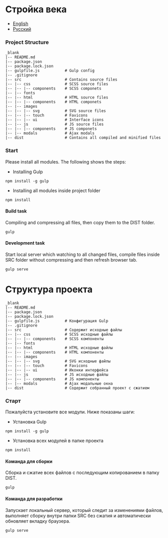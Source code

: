 # Стройка века
* [English](#project-structure)
* [Русский](#user-content-Структура-проекта)

### Project Structure
```
_blank
|-- README.md
|-- package.json
|-- package.lock.json
|-- gulpfile.js           # Gulp config
|-- .gitignore
|-- src                   # Contains source files
|-- |-- css               # SCSS source files
|-- |-- |-- components    # SCSS componets
|-- |-- fonts
|-- |-- html              # HTML source files
|-- |-- |-- components    # HTML componets
|-- |-- images            
|-- |-- |-- svg           # SVG source files
|-- |-- |-- touch         # Favicons
|-- |-- |-- ui            # Interface icons
|-- |-- js                # JS source files
|-- |-- |-- components    # JS componets
|-- |-- modals            # Ajax modals
|-- dist                  # Contains all compiled and minified files
```

### Start
Please install all modules. The following shows the steps:

* Installing Gulp
```
npm install -g gulp
```

* Installing all modules inside project folder
```
npm install
```

#### Build task
Compiling and compressing all files, then copy them to the DIST folder.
```
gulp
```

#### Development task
Start local server which watching to all changed files, compile files inside SRC folder without compressing and then refresh browser tab.
```
gulp serve
```

# Структура проекта
```
_blank
|-- README.md
|-- package.json
|-- package.lock.json
|-- gulpfile.js           # Конфигурация Gulp
|-- .gitignore
|-- src                   # Содержит исходные файлы
|-- |-- css               # SCSS исходные файлы
|-- |-- |-- components    # SCSS компоненты
|-- |-- fonts
|-- |-- html              # HTML исходные файлы
|-- |-- |-- components    # HTML компоненты
|-- |-- images            
|-- |-- |-- svg           # SVG исходные файлы
|-- |-- |-- touch         # Favicons
|-- |-- |-- ui            # Иконки интерфейса
|-- |-- js                # JS исходные файлы
|-- |-- |-- components    # JS компоненты
|-- |-- modals            # Ajax модальные окна
|-- dist                  # Содержит собранный проект с сжатием
```

### Старт
Пожалуйста установите все модули. Ниже показаны шаги:

* Установка Gulp
```
npm install -g gulp
```

* Установка всех модулей в папке проекта
```
npm install
```

#### Команда для сборки
Сборка и сжатие всех файлов с последующим копированием в папку DIST.
```
gulp
```

#### Команда для разработки
Запускает локальный сервер, который следит за изменениями файлов, выполняет сборку внутри папки SRC без сжатия и автоматически обновляет вкладку браузера. 
```
gulp serve
```
